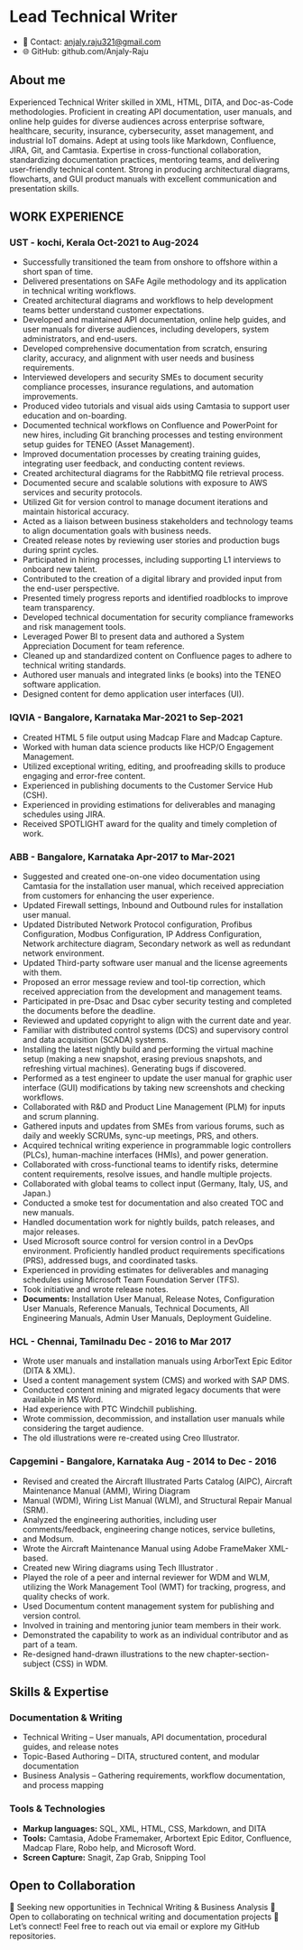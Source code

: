 # Lead Technical Writer
- 📩 Contact: anjaly.raju321@gmail.com 
- 🌐 GitHub: github.com/Anjaly-Raju
## About me
Experienced Technical Writer skilled in XML, HTML, DITA, and Doc-as-Code methodologies. Proficient in creating API documentation, user manuals, and online help guides for diverse audiences across enterprise software, healthcare, security, insurance, cybersecurity, asset management, and industrial IoT domains. Adept at using tools like Markdown, Confluence, JIRA, Git, and Camtasia. Expertise in cross-functional collaboration, standardizing documentation practices, mentoring teams, and delivering user-friendly technical content. Strong in producing architectural diagrams, flowcharts, and GUI product manuals with excellent communication and presentation skills.
## WORK EXPERIENCE
### UST - kochi, Kerala                      Oct-2021 to Aug-2024
- Successfully transitioned the team from onshore to offshore within a short span of time.
- Delivered presentations on SAFe Agile methodology and its application in technical writing workflows.
- Created architectural diagrams and workflows to help development teams better understand customer expectations.
- Developed and maintained API documentation, online help guides, and user manuals for diverse audiences, including developers, system administrators, and end-users.
- Developed comprehensive documentation from scratch, ensuring clarity, accuracy, and alignment with user needs and business requirements.
- Interviewed developers and security SMEs to document security compliance processes, insurance regulations, and automation improvements.
- Produced video tutorials and visual aids using Camtasia to support user education and on-boarding.
- Documented technical workflows on Confluence and PowerPoint for new hires, including Git branching processes and testing environment setup guides for TENEO (Asset Management).
- Improved documentation processes by creating training guides, integrating user feedback, and conducting content reviews.
- Created architectural diagrams for the RabbitMQ file retrieval process.
- Documented secure and scalable solutions with exposure to AWS services and security protocols.
- Utilized Git for version control to manage document iterations and maintain historical accuracy.
- Acted as a liaison between business stakeholders and technology teams to align documentation goals with business needs.
- Created release notes by reviewing user stories and production bugs during sprint cycles.
- Participated in hiring processes, including supporting L1 interviews to onboard new talent.
- Contributed to the creation of a digital library and provided input from the end-user perspective.
- Presented timely progress reports and identified roadblocks to improve team transparency.
- Developed technical documentation for security compliance frameworks and risk management tools.
- Leveraged Power BI to present data and authored a System Appreciation Document for team reference.
- Cleaned up and standardized content on Confluence pages to adhere to technical writing standards.
- Authored user manuals and integrated links (e books) into the TENEO software application.
- Designed content for demo application user interfaces (UI).
### IQVIA - Bangalore, Karnataka	        Mar-2021 to Sep-2021
- Created HTML 5 file output using Madcap Flare and Madcap Capture.
- Worked with human data science products like HCP/O Engagement Management.
- Utilized exceptional writing, editing, and proofreading skills to produce engaging and error-free content.
- Experienced in publishing documents to the Customer Service Hub (CSH).
- Experienced in providing estimations for deliverables and managing schedules using JIRA.
- Received SPOTLIGHT award for the quality and timely completion of work.
### ABB - Bangalore, Karnataka	        Apr-2017 to Mar-2021
- Suggested and created one-on-one video documentation using Camtasia for the installation user manual, which received appreciation from customers for enhancing the user experience.
- Updated Firewall settings, Inbound and Outbound rules for installation user manual.
- Updated Distributed Network Protocol configuration, Profibus Configuration, Modbus Configuration, IP Address Configuration, Network architecture diagram, Secondary network as well as redundant network environment.
- Updated Third-party software user manual and the license agreements with them.
- Proposed an error message review and tool-tip correction, which received appreciation from the development and management teams.
- Participated in pre-Dsac and Dsac cyber security testing and completed the documents before the deadline.
- Reviewed and updated copyright to align with the current date and year.
- Familiar with distributed control systems (DCS) and supervisory control and data acquisition (SCADA) systems.
- Installing the latest nightly build and performing the virtual machine setup (making a new snapshot, erasing previous snapshots, and refreshing virtual machines). Generating bugs if discovered.
- Performed as a test engineer to update the user manual for graphic user interface (GUI) modifications by taking new screenshots and checking workflows.
- Collaborated with R&D and Product Line Management (PLM) for inputs and scrum planning.
- Gathered inputs and updates from SMEs from various forums, such as daily and weekly SCRUMs, sync-up meetings, PRS, and others.
- Acquired technical writing experience in programmable logic controllers (PLCs), human-machine interfaces (HMIs), and power generation.
- Collaborated with cross-functional teams to identify risks, determine content requirements, resolve issues, and handle multiple projects.
- Collaborated with global teams to collect input (Germany, Italy, US, and Japan.)
- Conducted a smoke test for documentation and also created TOC and new manuals.
- Handled documentation work for nightly builds, patch releases, and major releases.
- Used Microsoft source control for version control in a DevOps environment. Proficiently handled product requirements specifications (PRS), addressed bugs, and coordinated tasks.
- Experienced in providing estimates for deliverables and managing schedules using Microsoft Team Foundation Server (TFS).
- Took initiative and wrote release notes.
- **Documents:** Installation User Manual, Release Notes, Configuration User Manuals, Reference Manuals, Technical Documents, All Engineering Manuals, Admin User Manuals, Deployment Guideline.
### HCL - Chennai, Tamilnadu	            Dec - 2016 to Mar 2017  
- Wrote user manuals and installation manuals using ArborText Epic Editor (DITA & XML).
- Used a content management system (CMS) and worked with SAP DMS.
- Conducted content mining and migrated legacy documents that were available in MS Word.
- Had experience with PTC Windchill publishing.
- Wrote commission, decommission, and installation user manuals while considering the target audience.
- The old illustrations were re-created using Creo Illustrator.
### Capgemini - Bangalore, Karnataka	            Aug - 2014 to Dec - 2016
- Revised and created the Aircraft Illustrated Parts Catalog (AIPC), Aircraft Maintenance Manual (AMM), Wiring Diagram
- Manual (WDM), Wiring List Manual (WLM), and Structural Repair Manual (SRM).
- Analyzed the engineering authorities, including user comments/feedback, engineering change notices, service bulletins,
- and Modsum.
- Wrote the Aircraft Maintenance Manual using Adobe FrameMaker XML-based.
- Created new Wiring diagrams using Tech Illustrator .
- Played the role of a peer and internal reviewer for WDM and WLM, utilizing the Work Management Tool (WMT) for tracking, progress, and quality checks of work.
- Used  Documentum content management system for publishing and version control.
- Involved in training and mentoring junior team members in their work.
- Demonstrated the capability to work as an individual contributor and as part of a team.
- Re-designed hand-drawn illustrations to the new chapter-section-subject (CSS) in WDM.
## Skills & Expertise
### Documentation & Writing
- Technical Writing – User manuals, API documentation, procedural guides, and release notes
- Topic-Based Authoring – DITA, structured content, and modular documentation
- Business Analysis – Gathering requirements, workflow documentation, and process mapping
### Tools & Technologies
- **Markup languages:** SQL, XML, HTML, CSS, Markdown, and DITA
- **Tools:** Camtasia, Adobe Framemaker, Arbortext Epic Editor, Confluence, Madcap Flare, Robo help, and Microsoft Word.
- **Screen Capture:** Snagit, Zap Grab, Snipping Tool
## Open to Collaboration
🚀 Seeking new opportunities in Technical Writing & Business Analysis
🤝 Open to collaborating on technical writing and documentation projects
📩 Let’s connect! Feel free to reach out via email or explore my GitHub repositories.
